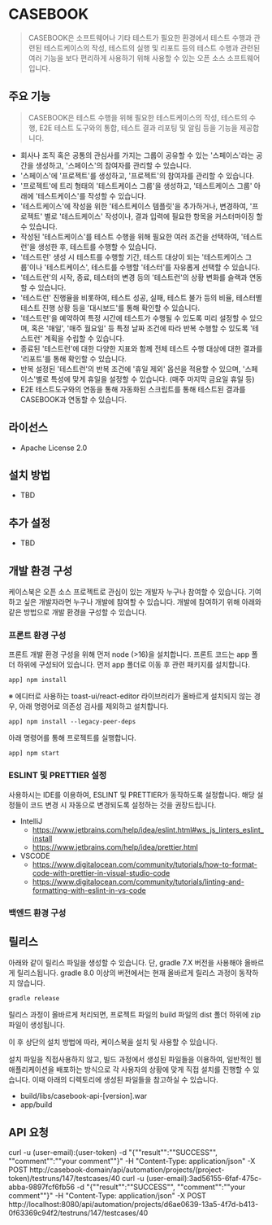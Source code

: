 CASEBOOK
======================

> CASEBOOK은 소프트웨어나 기타 테스트가 필요한 환경에서 테스트 수행과 관련된 테스트케이스의 작성, 테스트의 실행 및 리포트 등의 테스트 수행과 관련된 여러 기능을 보다 편리하게 사용하기 위해 사용할 수 있는 오픈 소스 소프트웨어입니다.
## 주요 기능
> CASEBOOK은 테스트 수행을 위해 필요한 테스트케이스의 작성, 테스트의 수행, E2E 테스트 도구와의 통합, 테스트 결과 리포팅 및 알림 등을 기능을 제공합니다.
* 회사나 조직 혹은 공통의 관심사를 가지는 그룹이 공유할 수 있는 '스페이스'라는 공간을 생성하고, '스페이스'의 참여자를 관리할 수 있습니다.
* '스페이스'에 '프로젝트'를 생성하고, '프로젝트'의 참여자를 관리할 수 있습니다.
* '프로젝트'에 트리 형태의 '테스트케이스 그룹'을 생성하고, '테스트케이스 그룹' 아래에 '테스트케이스'를 작성할 수 있습니다.
* '테스트케이스'에 작성을 위한 '테스트케이스 템플릿'을 추가하거나, 변경하여, '프로젝트' 별로 '테스트케이스' 작성이나, 결과 입력에 필요한 항목을 커스터마이징 할 수 있습니다.
* 작성된 '테스트케이스'를 테스트 수행을 위해 필요한 여러 조건을 선택하여, '테스트런'을 생성한 후, 테스트를 수행할 수 있습니다.
* '테스트런' 생성 시 테스트를 수행할 기간, 테스트 대상이 되는 '테스트케이스 그룹'이나 '테스트케이스', 테스트를 수행할 '테스터'를 자유롭게 선택할 수 있습니다.
* '테스트런'의 시작, 종료, 테스터의 변경 등의 '테스트런'의 상황 변화를 슬랙과 연동할 수 있습니다.
* '테스트런' 진행율을 비롯하여, 테스트 성공, 실패, 테스트 불가 등의 비율, 테스터별 테스트 진행 상황 등을 '대시보드'를 통해 확인할 수 있습니다.
* '테스트런'을 예약하여 특정 시간에 테스트가 수행될 수 있도록 미리 설정할 수 있으며, 혹은 '매일', '매주 월요일' 등 특정 날짜 조건에 따라 반복 수행할 수 있도록 '테스트런' 계획을 수립할 수 있습니다.
* 종료된 '테스트런'에 대한 다양한 지표와 함께 전체 테스트 수행 대상에 대한 결과를 '리포트'를 통해 확인할 수 있습니다.
* 반복 설정된 '테스트런'의 반복 조건에 '휴일 제외' 옵션을 적용할 수 있으며, '스페이스'별로 특성에 맞게 휴일을 설정할 수 있습니다. (매주 마지막 금요일 휴일 등)
* E2E 테스트도구와의 연동을 통해 자동화된 스크립트를 통해 테스트된 결과를 CASEBOOK과 연동할 수 있습니다.

## 라이선스
* Apache License 2.0 
## 설치 방법
* TBD
## 추가 설정
* TBD
## 개발 환경 구성
케이스북은 오픈 소스 프로젝트로 관심이 있는 개발자 누구나 참여할 수 있습니다. 기여하고 싶은 개발자라면 누구나 개발에 참여할 수 있습니다.
개발에 참여하기 위해 아래와 같은 방법으로 개발 환경을 구성할 수 있습니다.

### 프론트 환경 구성
프론트 개발 환경 구성을 위해 먼저 node (>16)을 설치합니다.
프론트 코드는 app 폴더 하위에 구성되어 있습니다. 먼저 app 폴더로 이동 후 관련 패키지를 설치합니다.
```agsl
app] npm install
```
※ 에디터로 사용하는 toast-ui/react-editor 라이브러리가 올바르게 설치되지 않는 경우, 아래 명령어로 의존성 검사를 제외하고 설치합니다.
```agsl
app] npm install --legacy-peer-deps
```
아래 명령어를 통해 프로젝트를 실행합니다.
```agsl
app] npm start
```
### ESLINT 및 PRETTIER 설정
사용하시는 IDE를 이용하여, ESLINT 및 PRETTIER가 동작하도록 설정합니다. 해당 설정들이 코드 변경 시 자동으로 변경되도록 설정하는 것을 권장드립니다.
 - IntelliJ
   - https://www.jetbrains.com/help/idea/eslint.html#ws_js_linters_eslint_install
   - https://www.jetbrains.com/help/idea/prettier.html
 - VSCODE
   - https://www.digitalocean.com/community/tutorials/how-to-format-code-with-prettier-in-visual-studio-code
   - https://www.digitalocean.com/community/tutorials/linting-and-formatting-with-eslint-in-vs-code

### 백엔드 환경 구성



## 릴리스
아래와 같이 릴리스 파일을 생성할 수 있습니다. 단, gradle 7.X 버전을 사용해야 올바르게 릴리스됩니다. gradle 8.0 이상의 버전에서는 현재 올바르게 릴리스 과정이 동작하지 않습니다.
```agsl
gradle release
```
릴리스 과정이 올바르게 처리되면, 프로젝트 파일의 build 파일의 dist 폴더 하위에 zip 파일이 생성됩니다.

이 후 상단의 설치 방법에 따라, 케이스북을 설치 및 사용할 수 있습니다.

설치 파일을 직접사용하지 않고, 빌드 과정에서 생성된 파일들을 이용하여, 일반적인 웹 애플리케이션을 배포하는 방식으로 각 사용자의 상황에 맞게 직접 설치를 진행할 수 있습니다. 이때 아래의 디렉토리에 생성된 파일들을 참고하실 수 있습니다. 
 - build/libs/casebook-api-[version].war
 - app/build

## API 요청
curl -u (user-email):(user-token) -d "{""result"":""SUCCESS"", ""comment"":""your comment""}" -H "Content-Type: application/json"  -X POST http://casebook-domain/api/automation/projects/(project-token)/testruns/147/testcases/40
curl -u (user-email):3ad56155-6faf-475c-abba-9897fcf6fb56 -d "{""result"":""SUCCESS"", ""comment"":""your comment""}" -H "Content-Type: application/json" -X POST http://localhost:8080/api/automation/projects/d6ae0639-13a5-4f7d-b413-0f63369c94f2/testruns/147/testcases/40